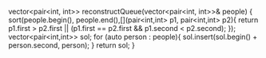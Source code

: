 vector<pair<int, int>> reconstructQueue(vector<pair<int, int>>& people) {
sort(people.begin(), people.end(),[](pair<int,int> p1, pair<int,int> p2){
return p1.first > p2.first || (p1.first == p2.first && p1.second < p2.second);
});
vector<pair<int,int>> sol;
for (auto person : people){
sol.insert(sol.begin() + person.second, person);
}
return sol;
}
